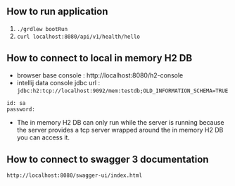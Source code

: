 

## How to run application
1. `./grdlew bootRun`
2. `curl localhost:8080/api/v1/health/hello`

## How to connect to local in memory H2 DB
- browser base console : http://localhost:8080/h2-console
- intellij data console jdbc url : `jdbc:h2:tcp://localhost:9092/mem:testdb;OLD_INFORMATION_SCHEMA=TRUE`
```
id: sa
password:
```
- The in memory H2 DB can only run while the server is running because the server provides a tcp server wrapped around the in memory H2 DB you can access it.

## How to connect to swagger 3 documentation
```
http://localhost:8080/swagger-ui/index.html
```